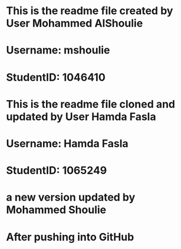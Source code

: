 # This is the readme file created by User Mohammed AlShoulie
# Username: mshoulie
# StudentID: 1046410

# This is the readme file cloned and updated by User Hamda Fasla
# Username: Hamda Fasla
# StudentID: 1065249

# a new version updated by Mohammed Shoulie
# After pushing into GitHub